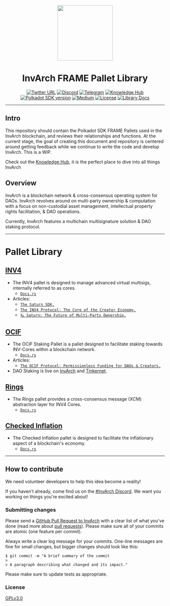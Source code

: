 <div align="center">
<img src="https://github.com/InvArch/InvArch-Frames/blob/56560bb81d4678d6e2e6a00cf3b79ab79cf42cbd/logo_colored.svg?raw=true" width="175" height="175" />
</div>

<div align="Center">
<h1>InvArch FRAME Pallet Library</h1>


[![Twitter URL](https://img.shields.io/twitter/url?style=social&url=https%3A%2F%2Ftwitter.com%2FInvArch)](https://twitter.com/InvArchNetwork)
[![Discord](https://img.shields.io/badge/Discord-gray?logo=discord)](https://discord.gg/invarch)
[![Telegram](https://img.shields.io/badge/Telegram-gray?logo=telegram)](https://t.me/InvArch)
[![Knowledge Hub](https://img.shields.io/badge/🧠_Knwoledge_hub-gray)](https://abstracted.notion.site/Knowledge-Hub-eec0071f36364d6aa8138f0004ac8d85)
<br />
[![Polkadot SDK version](https://img.shields.io/badge/Polkadot_SDK-V1.6.0-E6007A?logo=polkadot)](https://github.com/paritytech/polkadot-sdk/releases/tag/polkadot-v1.6.0)
[![Medium](https://img.shields.io/badge/Medium-InvArch-E6007A?logo=medium)](https://invarch.medium.com/)
[![License](https://img.shields.io/github/license/InvArch/InvArch?color=E6007A)](https://github.com/InvArch/InvArch/blob/main/LICENSE)
[![Library Docs](https://img.shields.io/badge/Library-Docs%2Ers-E6007A?logo=docsdotrs)](https://invarch.github.io/InvArch-Frames/)

</div>  

---

## Intro

This repository should contain the Polkadot SDK FRAME Pallets used in the InvArch blockchain, and reviews their relationships and functions. At the current stage, the goal of creating this document and repository is centered around getting feedback while we continue to write the code and develop InvArch. This is a WIP.

Check out the [Knowledge Hub](https://abstracted.notion.site/Knowledge-Hub-eec0071f36364d6aa8138f0004ac8d85), it is the perfect place to dive into all things InvArch

## Overview

InvArch is a blockchain network & cross-consensus operating system for DAOs. InvArch revolves around on multi-party ownership & computation with a focus on non-custodial asset management, intellectual property rights facilitation, & DAO operations.

Currently, InvArch features a multichain multisignature solution & DAO staking protocol.

---

# Pallet Library

 ## [INV4](./INV4/pallet-inv4/)
 - The INV4 pallet is designed to manage advanced virtual multisigs, internally referred to as cores.
    - [`Docs.rs`](https://invarch.github.io/InvArch-Frames/pallet_inv4/index.html)
 - Articles:
    - [`The Saturn SDK.`](https://invarch.medium.com/the-saturn-sdk-c46b4e40f46e)
    - [`The INV4 Protocol: The Core of the Creator Economy.`](https://invarch.medium.com/the-inv4-protocol-the-core-of-the-creator-economy-1af59fdbc943)
    - [`🪐 Saturn: The Future of Multi-Party Ownership.`](https://invarch.medium.com/saturn-the-future-of-multi-party-ownership-ac7190f86a7b)
  
 ## [OCIF](./OCIF/staking/)
 - The OCIF Staking Pallet is a pallet designed to facilitate staking towards INV-Cores within a blockchain network.
    - [`Docs.rs`](https://invarch.github.io/InvArch-Frames/pallet_ocif_staking/index.html)
 - Articles:
    - [`The OCIF Protocol: Permissionless Funding for DAOs & Creators.`](https://invarch.medium.com/the-ocif-protocol-permissionless-funding-for-daos-creators-505aa18098f1)
 - DAO Staking is live on [InvArch](https://portal.invarch.network/staking) and [Tinkernet](https://www.tinker.network/staking).

 ## [Rings](./pallet-rings)
 - The Rings pallet provides a cross-consensus message (XCM) abstraction layer for INV4 Cores.
    - [`Docs.rs`](https://invarch.github.io/InvArch-Frames/pallet_rings/index.html)

 ## [Checked Inflation](./pallet-checked-inflation)
 - The Checked Inflation pallet is designed to facilitate the inflationary aspect of a blockchain's economy.
    - [`Docs.rs`](https://invarch.github.io/InvArch-Frames/pallet_checked_inflation/index.html)

---

## How to contribute

We need volunteer developers to help this idea become a reality!

If you haven't already, come find us on the [#InvArch Discord](https://discord.gg/invarch). We want you working on things you're excited about!

### Submitting changes

Please send a [GitHub Pull Request to InvArch](https://github.com/InvArch/InvArch/pull/new/master) with a clear list of what you've done (read more about [pull requests](http://help.github.com/pull-requests/)). Please make sure all of your commits are atomic (one feature per commit).

Always write a clear log message for your commits. One-line messages are fine for small changes, but bigger changes should look like this:

    $ git commit -m "A brief summary of the commit
    >
    > A paragraph describing what changed and its impact."

Please make sure to update tests as appropriate.


### License

[GPLv3.0](https://github.com/InvArch/InvArch/blob/main/LICENSE)
